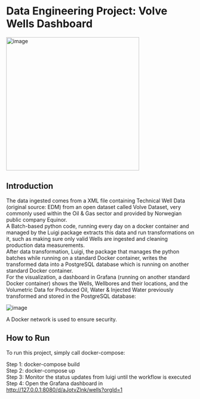 # Data Engineering Project: Volve Wells Dashboard

<img width="356" alt="image" src="https://user-images.githubusercontent.com/89973885/163265110-8570641c-825e-4de7-82c2-8b7fb55327fd.png">

## Introduction

The data ingested comes from a XML file containing Technical Well Data (original source: EDM) from an open dataset called Volve Dataset, very commonly used within the Oil & Gas sector and provided by Norwegian public company Equinor. <br />
A Batch-based python code, running every day on a docker container and managed by the Luigi package extracts this data and run transformations on it, such as making sure only valid Wells are ingested and cleaning production data measurements. <br />
After data transformation, Luigi, the package that manages the python batches while running on a standard Docker container, writes the transformed data into a PostgreSQL database which is running on another standard Docker container. <br />
For the visualization, a dashboard in Grafana (running on another standard Docker container) shows the Wells, Wellbores and their locations, and the Volumetric Data for Produced Oil, Water & Injected Water previously transformed and stored in the PostgreSQL database:

<img alt="image" src="https://user-images.githubusercontent.com/89973885/166163284-a914ac1c-56a7-462b-a25a-d61c3d54e6dc.png">

A Docker network is used to ensure security.<br />

## How to Run

To run this project, simply call docker-compose:<br />

Step 1: docker-compose build <br />
Step 2: docker-compose up <br />
Step 3: Monitor the status updates from luigi until the workflow is executed <br />
Step 4: Open the Grafana dashboard in http://127.0.0.1:8080/d/aJotvZlnk/wells?orgId=1
